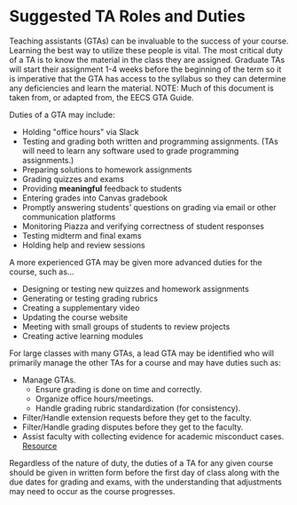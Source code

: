 # Suggested TA Roles and Duties
Teaching assistants (GTAs) can be invaluable to the success of your course. Learning the best way to utilize these people is vital.
The most critical duty of a TA is to know the material in the class they are assigned. Graduate TAs will start their assignment 1-4 weeks before the beginning of the term so it is imperative that the GTA has access to the syllabus so they can determine any deficiencies and learn the material.
NOTE: Much of this document is taken from, or adapted from, the EECS GTA Guide.

Duties of a GTA may include:
- Holding "office hours" via Slack
- Testing and grading both written and programming assignments. (TAs will need to learn any software used to grade programming assignments.)
- Preparing solutions to homework assignments
- Grading quizzes and exams
- Providing **meaningful** feedback to students
- Entering grades into Canvas gradebook
- Promptly answering students’ questions on grading via email or other communication platforms
- Monitoring Piazza and verifying correctness of student responses
- Testing midterm and final exams
- Holding help and review sessions

A more experienced GTA may be given more advanced duties for the course, such as...
- Designing or testing new quizzes and homework assignments
- Generating or testing grading rubrics
- Creating a supplementary video
- Updating the course website
- Meeting with small groups of students to review projects
- Creating active learning modules

For large classes with many GTAs, a lead GTA may be identified who will primarily manage the other TAs for a course and may have duties such as:
- Manage GTAs.
  - Ensure grading is done on time and correctly.
  - Organize office hours/meetings.
  - Handle grading rubric standardization (for consistency).
- Filter/Handle extension requests before they get to the faculty.
- Filter/Handle grading disputes before they get to the faculty.
- Assist faculty with collecting evidence for academic misconduct cases. [Resource](https://studentlife.oregonstate.edu/studentconduct/academicmisconduct-faculty)

Regardless of the nature of duty, the duties of a TA for any given course should be given in written form before the first day of class along with the due dates for grading and exams, with the understanding that adjustments may need to occur as the course progresses.
